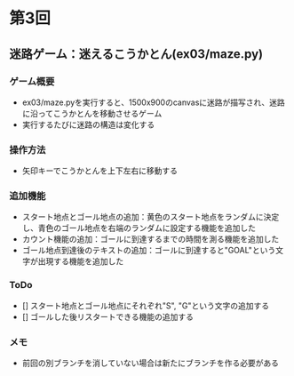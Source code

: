 # 第3回
## 迷路ゲーム：迷えるこうかとん(ex03/maze.py)
### ゲーム概要
- ex03/maze.pyを実行すると、1500x900のcanvasに迷路が描写され、迷路に沿ってこうかとんを移動させるゲーム
- 実行するたびに迷路の構造は変化する
### 操作方法
- 矢印キーでこうかとんを上下左右に移動する
### 追加機能
- スタート地点とゴール地点の追加：黄色のスタート地点をランダムに決定し、青色のゴール地点を右端のランダムに設定する機能を追加した
- カウント機能の追加：ゴールに到達するまでの時間を測る機能を追加した
- ゴール地点到達後のテキストの追加：ゴールに到達すると"GOAL"という文字が出現する機能を追加した
### ToDo
- [] スタート地点とゴール地点にそれぞれ"S", "G"という文字の追加する
- [] ゴールした後リスタートできる機能の追加する
### メモ
- 前回の別ブランチを消していない場合は新たにブランチを作る必要がある